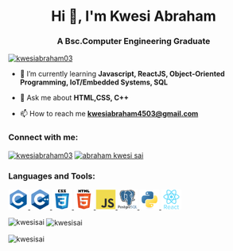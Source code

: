 <h1 align="center">Hi 👋, I'm Kwesi Abraham</h1>
<h3 align="center">A Bsc.Computer Engineering Graduate</h3>

<p align="left"> <a href="https://twitter.com/kwesiabraham03" target="blank"><img src="https://img.shields.io/twitter/follow/kwesiabraham03?logo=twitter&style=for-the-badge" alt="kwesiabraham03" /></a> </p>

- 🌱 I’m currently learning **Javascript, ReactJS, Object-Oriented Programming, IoT/Embedded Systems, SQL**

- 💬 Ask me about **HTML,CSS, C++**

- 📫 How to reach me **kwesiabraham4503@gmail.com**

<h3 align="left">Connect with me:</h3>
<p align="left">
<a href="https://twitter.com/kwesiabraham03" target="blank"><img align="center" src="https://raw.githubusercontent.com/rahuldkjain/github-profile-readme-generator/master/src/images/icons/Social/twitter.svg" alt="kwesiabraham03" height="30" width="40" /></a>
<a href="https://linkedin.com/in/abraham kwesi sai" target="blank"><img align="center" src="https://raw.githubusercontent.com/rahuldkjain/github-profile-readme-generator/master/src/images/icons/Social/linked-in-alt.svg" alt="abraham kwesi sai" height="30" width="40" /></a>
</p>

<h3 align="left">Languages and Tools:</h3>
<p align="left"> <a href="https://www.cprogramming.com/" target="_blank" rel="noreferrer"> <img src="https://raw.githubusercontent.com/devicons/devicon/master/icons/c/c-original.svg" alt="c" width="40" height="40"/> </a> <a href="https://www.w3schools.com/cpp/" target="_blank" rel="noreferrer"> <img src="https://raw.githubusercontent.com/devicons/devicon/master/icons/cplusplus/cplusplus-original.svg" alt="cplusplus" width="40" height="40"/> </a> <a href="https://www.w3schools.com/css/" target="_blank" rel="noreferrer"> <img src="https://raw.githubusercontent.com/devicons/devicon/master/icons/css3/css3-original-wordmark.svg" alt="css3" width="40" height="40"/> </a> <a href="https://www.w3.org/html/" target="_blank" rel="noreferrer"> <img src="https://raw.githubusercontent.com/devicons/devicon/master/icons/html5/html5-original-wordmark.svg" alt="html5" width="40" height="40"/> </a> <a href="https://developer.mozilla.org/en-US/docs/Web/JavaScript" target="_blank" rel="noreferrer"> <img src="https://raw.githubusercontent.com/devicons/devicon/master/icons/javascript/javascript-original.svg" alt="javascript" width="40" height="40"/> </a> <a href="https://www.postgresql.org" target="_blank" rel="noreferrer"> <img src="https://raw.githubusercontent.com/devicons/devicon/master/icons/postgresql/postgresql-original-wordmark.svg" alt="postgresql" width="40" height="40"/> </a> <a href="https://www.python.org" target="_blank" rel="noreferrer"> <img src="https://raw.githubusercontent.com/devicons/devicon/master/icons/python/python-original.svg" alt="python" width="40" height="40"/> </a> <a href="https://reactjs.org/" target="_blank" rel="noreferrer"> <img src="https://raw.githubusercontent.com/devicons/devicon/master/icons/react/react-original-wordmark.svg" alt="react" width="40" height="40"/> </a> </p>

<p><img align="left" src="https://github-readme-stats.vercel.app/api/top-langs?username=kwesisai&show_icons=true&locale=en&layout=compact" alt="kwesisai" /></p>

<p>&nbsp;<img align="center" src="https://github-readme-stats.vercel.app/api?username=kwesisai&show_icons=true&locale=en" alt="kwesisai" /></p>

<p><img align="center" src="https://github-readme-streak-stats.herokuapp.com/?user=kwesisai&" alt="kwesisai" /></p>
